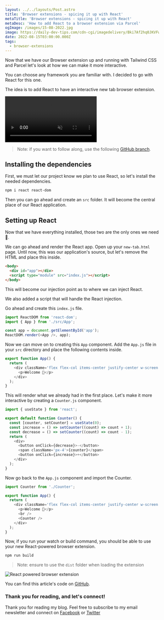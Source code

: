 ```yaml
---
layout: ../../layouts/Post.astro
title: 'Browser extensions - spicing it up with React'
metaTitle: 'Browser extensions - spicing it up with React'
metaDesc: 'How to add React to a browser extension via Parcel'
ogImage: /images/15-08-2022.jpg
image: https://daily-dev-tips.com/cdn-cgi/imagedelivery/Bki7Af2hq0JKVFw1XYYMQg/a7026468-5d57-422e-14de-5d5fc343c100
date: 2022-08-15T03:00:00.000Z
tags:
  - browser-extensions
---
```


Now that we have our Browser extension up and running with Tailwind CSS and Parcel let's look at how we can make it more interactive.

You can choose any framework you are familiar with. I decided to go with React for this one.

The idea is to add React to have an interactive new tab browser extension.

<!-- ![Browser extensions - spicing it up with React](https://cdn.hashnode.com/res/hashnode/image/upload/v1659679069790/xnH-zht7B.gif) -->
<video autoplay loop muted playsinline>
  <source src="https://res.cloudinary.com/daily-dev-tips/video/upload/v1659679125/react-browser_jqqqkk.webm" type="video/webm" />
  <source src="https://res.cloudinary.com/daily-dev-tips/video/upload/v1659679125/react-browser_i0gl1f.mp4" type="video/mp4" />
</video>

> Note: if you want to follow along, use the following [GitHub branch](https://github.com/rebelchris/new-tab-extension/tree/tailwind).

## Installing the dependencies

First, we must let our project know we plan to use React, so let's install the needed dependencies.

```bash
npm i react react-dom
```

Then you can go ahead and create an `src` folder. It will become the central place of our React application.

## Setting up React

Now that we have everything installed, those two are the only ones we need 🤯.

We can go ahead and render the React app.
Open up your `new-tab.html` page. Until now, this was our application's source, but let's remove the HTML and place this inside.

```html
<body>
  <div id="app"></div>
  <script type="module" src="index.js"></script>
</body>
```

This will become our injection point as to where we can inject React.

We also added a script that will handle the React injection.

Go ahead and create this `index.js` file.

```js
import ReactDOM from 'react-dom';
import { App } from './src/App';

const app = document.getElementById('app');
ReactDOM.render(<App />, app);
```

Now we can move on to creating this `App` component.
Add the `App.js` file in your `src` directory and place the following contents inside.

```js
export function App() {
  return (
    <div className='flex flex-col items-center justify-center w-screen h-screen bg-indigo-400 text-6xl font-bold text-white'>
      <p>Welcome 👋</p>
    </div>
  );
}
```

This will render what we already had in the first place.
Let's make it more interactive by creating a `Counter.js` component.

```js
import { useState } from 'react';

export default function Counter() {
  const [counter, setCounter] = useState(0);
  const increase = () => setCounter((count) => count + 1);
  const decrease = () => setCounter((count) => count - 1);
  return (
    <div>
      <button onClick={decrease}>-</button>
      <span className='px-4'>{counter}</span>
      <button onClick={increase}>+</button>
    </div>
  );
}
```

Now go back to the `App.js` component and import the Counter.

```js
import Counter from './Counter';

export function App() {
  return (
    <div className='flex flex-col items-center justify-center w-screen h-screen bg-indigo-400 text-6xl font-bold text-white'>
      <p>Welcome 👋</p>
      <br />
      <Counter />
    </div>
  );
}
```

Now, if you run your watch or build command, you should be able to use your new React-powered browser extension.

```bash
npm run build
```

> Note: ensure to use the `dist` folder when loading the extension

![React powered browser extension](https://cdn.hashnode.com/res/hashnode/image/upload/v1659678873325/m1cGNX23u.png)

You can find this article's code on [GitHub](https://github.com/rebelchris/new-tab-extension/tree/react).

### Thank you for reading, and let's connect!

Thank you for reading my blog. Feel free to subscribe to my email newsletter and connect on [Facebook](https://www.facebook.com/DailyDevTipsBlog) or [Twitter](https://twitter.com/DailyDevTips1)
